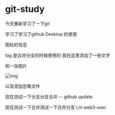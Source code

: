 # git-study
今天重新学习了一下git 

学习了学习了github Desktop 的使用

图标的信息

tag 是合并分支的时候使用的  我在这里添加了一些文字

和一张图片

![img](https://i0.hdslb.com/bfs/article/27c838ffab013b332e3ea2ee57cb1a0b315295105.png)

以及添加忽略文件





现在测试一下分支分支合并 -- github update


现在测试一下合并测试一下合并分支 I,m web3-user

